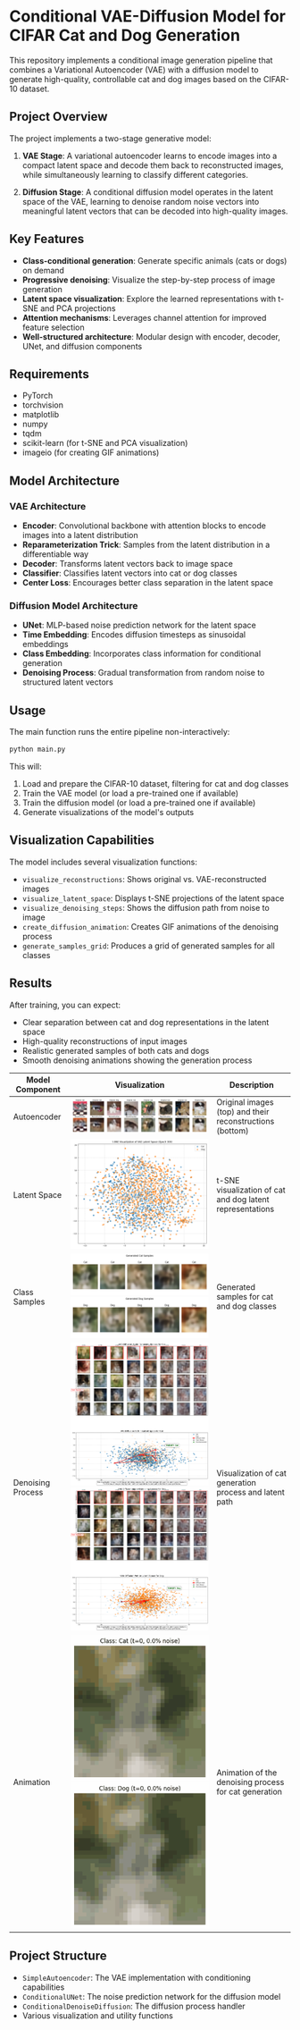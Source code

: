 # Conditional VAE-Diffusion Model for CIFAR Cat and Dog Generation

This repository implements a conditional image generation pipeline that combines a Variational Autoencoder (VAE) with a diffusion model to generate high-quality, controllable cat and dog images based on the CIFAR-10 dataset.

## Project Overview

The project implements a two-stage generative model:

1. **VAE Stage**: A variational autoencoder learns to encode images into a compact latent space and decode them back to reconstructed images, while simultaneously learning to classify different categories.

2. **Diffusion Stage**: A conditional diffusion model operates in the latent space of the VAE, learning to denoise random noise vectors into meaningful latent vectors that can be decoded into high-quality images.

## Key Features

- **Class-conditional generation**: Generate specific animals (cats or dogs) on demand
- **Progressive denoising**: Visualize the step-by-step process of image generation
- **Latent space visualization**: Explore the learned representations with t-SNE and PCA projections
- **Attention mechanisms**: Leverages channel attention for improved feature selection
- **Well-structured architecture**: Modular design with encoder, decoder, UNet, and diffusion components

## Requirements

- PyTorch
- torchvision
- matplotlib
- numpy
- tqdm
- scikit-learn (for t-SNE and PCA visualization)
- imageio (for creating GIF animations)

## Model Architecture

### VAE Architecture

- **Encoder**: Convolutional backbone with attention blocks to encode images into a latent distribution
- **Reparameterization Trick**: Samples from the latent distribution in a differentiable way
- **Decoder**: Transforms latent vectors back to image space
- **Classifier**: Classifies latent vectors into cat or dog classes
- **Center Loss**: Encourages better class separation in the latent space

### Diffusion Model Architecture

- **UNet**: MLP-based noise prediction network for the latent space
- **Time Embedding**: Encodes diffusion timesteps as sinusoidal embeddings
- **Class Embedding**: Incorporates class information for conditional generation
- **Denoising Process**: Gradual transformation from random noise to structured latent vectors

## Usage

The main function runs the entire pipeline non-interactively:

```python
python main.py
```

This will:
1. Load and prepare the CIFAR-10 dataset, filtering for cat and dog classes
2. Train the VAE model (or load a pre-trained one if available)
3. Train the diffusion model (or load a pre-trained one if available)
4. Generate visualizations of the model's outputs

## Visualization Capabilities

The model includes several visualization functions:

- `visualize_reconstructions`: Shows original vs. VAE-reconstructed images
- `visualize_latent_space`: Displays t-SNE projections of the latent space
- `visualize_denoising_steps`: Shows the diffusion path from noise to image
- `create_diffusion_animation`: Creates GIF animations of the denoising process
- `generate_samples_grid`: Produces a grid of generated samples for all classes

## Results

After training, you can expect:

- Clear separation between cat and dog representations in the latent space
- High-quality reconstructions of input images
- Realistic generated samples of both cats and dogs
- Smooth denoising animations showing the generation process

 Model Component | Visualization | Description |
|-----------------|---------------|-------------|
| Autoencoder | ![Reconstructions](https://github.com/ynyeh0221/CIFAR10-cat-dog-generative-latent-diffusion/blob/main/v6/output/reconstruction/vae_reconstruction_epoch_300.png) | Original images (top) and their reconstructions (bottom) |
| Latent Space | ![Latent Space](https://github.com/ynyeh0221/CIFAR10-cat-dog-generative-latent-diffusion/blob/main/v6/output/latent_space/vae_latent_space_epoch_300.png) | t-SNE visualization of cat and dog latent representations |
| Class Samples | ![Class Samples](https://github.com/ynyeh0221/CIFAR10-cat-dog-generative-latent-diffusion/blob/main/v6/output/diffusion_sample_result/sample_class_Cat_epoch_800.png)![Class Samples](https://github.com/ynyeh0221/CIFAR10-cat-dog-generative-latent-diffusion/blob/main/v6/output/diffusion_sample_result/sample_class_Dog_epoch_800.png) | Generated samples for cat and dog classes |
| Denoising Process | ![Denoising Cat](https://github.com/ynyeh0221/CIFAR10-cat-dog-generative-latent-diffusion/blob/main/v6/output/denoising_path_Cat_final.png)![Denoising Dog](https://github.com/ynyeh0221/CIFAR10-cat-dog-generative-latent-diffusion/blob/main/v6/output/denoising_path_Dog_final.png) | Visualization of cat generation process and latent path |
| Animation | ![Cat Animation](https://github.com/ynyeh0221/CIFAR10-cat-dog-generative-latent-diffusion/blob/main/v6/diffusion_animation_class_Cat_epoch_800.gif)![Dog Animation](https://github.com/ynyeh0221/CIFAR10-cat-dog-generative-latent-diffusion/blob/main/v6/diffusion_animation_class_Dog_epoch_800.gif) | Animation of the denoising process for cat generation |


## Project Structure

- `SimpleAutoencoder`: The VAE implementation with conditioning capabilities
- `ConditionalUNet`: The noise prediction network for the diffusion model
- `ConditionalDenoiseDiffusion`: The diffusion process handler
- Various visualization and utility functions
